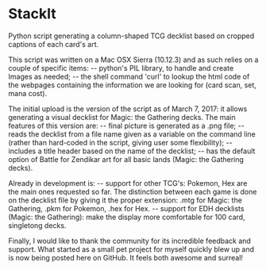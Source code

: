 # StackIt

Python script generating a column-shaped TCG decklist based on cropped captions of each card's art.


This script was written on a Mac OSX Sierra (10.12.3) and as such relies on a couple of specific items:
  -- python's PIL library, to handle and create Images as needed;
  -- the shell command 'curl' to lookup the html code of the webpages containing the information we are looking for (card scan, set, mana cost).
  
  
The initial upload is the version of the script as of March 7, 2017: it allows generating a visual decklist for Magic: the Gathering decks. The main features of this version are:
  -- final picture is generated as a .png file;
  -- reads the decklist from a file name given as a variable on the command line (rather than hard-coded in the script, giving user some flexibility);
  -- includes a title header based on the name of the decklist;
  -- has the default option of Battle for Zendikar art for all basic lands (Magic: the Gathering decks).
  

Already in development is:
  -- support for other TCG's: Pokemon, Hex are the main ones requested so far. The distinction between each game is done on the decklist file by giving it the proper extension: .mtg for Magic: the Gathering, .pkm for Pokemon, .hex for Hex.
  -- support for EDH decklists (Magic: the Gathering): make the display more comfortable for 100 card, singletong decks.


Finally, I would like to thank the community for its incredible feedback and support. What started as a small pet project for myself quickly blew up and is now being posted here on GitHub. It feels both awesome and surreal!
